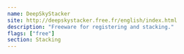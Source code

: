 ```yaml
---
name: DeepSkyStacker
site: http://deepskystacker.free.fr/english/index.html
description: "Freeware for registering and stacking."
flags: ["free"]
section: Stacking
---
```

